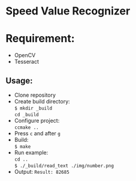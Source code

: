 # Speed Value Recognizer

# Requirement:
* OpenCV
* Tesseract

## Usage:
* Clone repository   
* Create build directory:   
`$ mkdir _build`   
`cd _build`
* Configure project:   
`ccmake ..`   
* Press `c` and after `g`   
* Build:   
`$ make`   
* Run example:   
`cd ..`  
`$ ./_build/read_text ./img/number.png`  
* Output:
`Result: 82685` 
